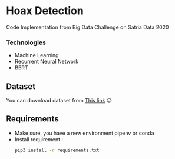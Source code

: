 # Hoax Detection

Code Implementation from Big Data Challenge on Satria Data 2020

### Technologies

- Machine Learning
- Recurrent Neural Network
- BERT

## Dataset

You can download dataset from [This link](https://drive.google.com/drive/folders/1KFBPq1orHLW2XSsRFiTHbYAsJ4Gr2i0V?usp=sharing) :wink:

## Requirements

- Make sure, you have a new environment pipenv or conda
- Install requirement :
  ```bash
  pip3 install -r requirements.txt
  ```
